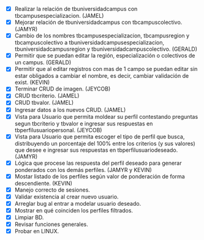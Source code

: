 - [x] Realizar la relación de tbuniversidadcampus con tbcampusespecializacion. (JAMEL)
- [x] Mejorar relación de tbuniversidadcampus con tbcampuscolectivo. (JAMYR)
- [x] Cambio de los nombres tbcampusespecializacion, tbcampusregion y tbcampuscolectivo a tbuniversidadcampusespecializacion, tbuniversidadcampusregion y tbuniversidadcampuscolectivo. (GERALD)
- [x] Permitir que se puedan editar la región, especialización o colectivos de un campus. (GERALD)
- [x] Permitir que al editar registros con mas de 1 campo se puedan editar sin estar obligados a cambiar el nombre, es decir, cambiar validación de exist. (KEVIN)
- [x] Terminar CRUD de imagen. (JEYCOB)
- [x] CRUD tbcriterio. (JAMEL)
- [x] CRUD tbvalor. (JAMEL)
- [x] Ingresar datos a los nuevos CRUD. (JAMEL)
- [x] Vista para Usuario que permita moldear su perfil contestando preguntas segun tbcriterio y tbvalor e ingresar sus respuestas en tbperfilusuariopersonal. (JEYCOB)
- [x] Vista para Usuario que permita escoger el tipo de perfil que busca, distribuyendo un porcentaje del 100% entre los criterios (y sus valores) que desee e ingresar sus respuestas en tbperfilusuariodeseado. (JAMYR)
- [x] Lógica que procese las respuesta del perfil deseado para generar ponderados con los demás perfiles. (JAMYR y KEVIN)
- [x] Mostar listado de los perfiles según valor de ponderación de forma descendiente. (KEVIN)
- [x] Manejo correcto de sesiones. 
- [x] Validar existencia al crear nuevo usuario.
- [x] Arreglar bug al entrar a modelar usuario deseado.
- [x] Mostrar en qué coinciden los perfiles filtrados.
- [x] Limpiar BD.
- [x] Revisar funciones generales.
- [x] Probar en LINUX.